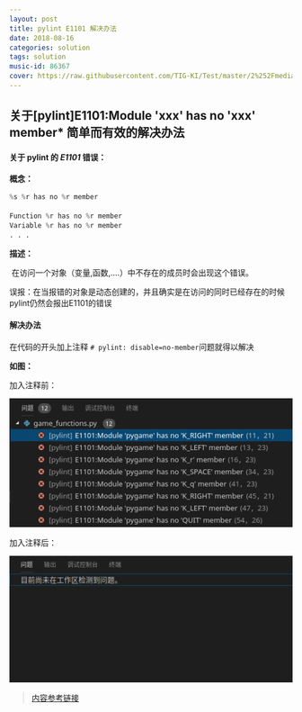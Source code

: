 ```yaml
---
layout: post
title: pylint E1101 解决办法
date: 2018-08-16
categories: solution
tags: solution
music-id: 86367
cover: https://raw.githubusercontent.com/TIG-KI/Test/master/2%252Fmedia%252Fscreenshots%252Fwrecking-ball-screenshot-01-big.jpg
---
```


## 关于[pylint]E1101:Module 'xxx' has no 'xxx' member* 简单而有效的解决办法

#### 关于 pylint 的 *E1101* 错误：

**概念：**

```python
%s %r has no %r member

Function %r has no %r member
Variable %r has no %r member
. . .
```

**描述：**

​	在访问一个对象（变量,函数,....）中不存在的成员时会出现这个错误。

​	误报：在当报错的对象是动态创建的，并且确实是在访问的同时已经存在的时候pylint仍然会报出E1101的错误

#### 解决办法

在代码的开头加上注释 `# pylint: disable=no-member`问题就得以解决

**如图：**

加入注释前：

![加入注释前](https://raw.githubusercontent.com/TIG-KI/Test/master/%E6%B7%B1%E5%BA%A6%E6%88%AA%E5%9B%BE_%E9%80%89%E6%8B%A9%E5%8C%BA%E5%9F%9F_20180816144643.png)

加入注释后：

![加入注释后](https://raw.githubusercontent.com/TIG-KI/Test/master/%E6%B7%B1%E5%BA%A6%E6%88%AA%E5%9B%BE_%E9%80%89%E6%8B%A9%E5%8C%BA%E5%9F%9F_20180816144954.png)

> [内容参考链接]("http://pylint-messages.wikidot.com/messages:e1101")
>

